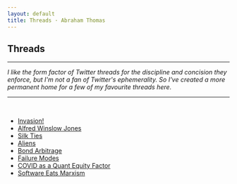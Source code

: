 ```yaml
---
layout: default
title: Threads · Abraham Thomas
---
```


## Threads

----

*I like the form factor of Twitter threads for the discipline and concision they enforce, but I'm not a fan of Twitter's ephemerality.  So I've created a more permanent home for a few of my favourite threads here.*

----

<br/>

* [Invasion!](../invasion)
* [Alfred Winslow Jones](../alfred-winslow-jones)  
* [Silk Ties](../silk-ties)  
* [Aliens](../aliens)  
* [Bond Arbitrage](../bond-arbitrage)  
* [Failure Modes](../failure-modes)  
* [COVID as a Quant Equity Factor](../covid-quant-equity)
* [Software Eats Marxism](../software-eats-marxism)  